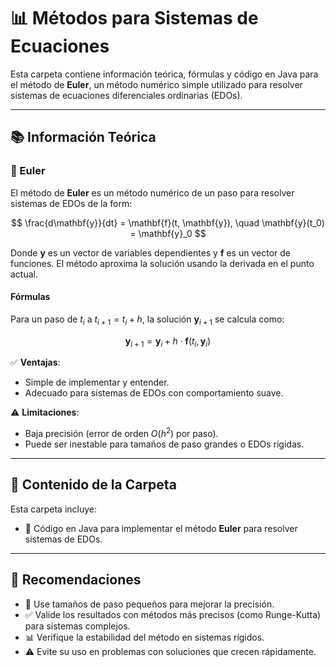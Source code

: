 # 📊 Métodos para Sistemas de Ecuaciones

Esta carpeta contiene información teórica, fórmulas y código en Java para el método de **Euler**, un método numérico simple utilizado para resolver sistemas de ecuaciones diferenciales ordinarias (EDOs).

---

## 📚 Información Teórica

### 🔹 Euler

El método de **Euler** es un método numérico de un paso para resolver sistemas de EDOs de la form:

$$
\frac{d\mathbf{y}}{dt} = \mathbf{f}(t, \mathbf{y}), \quad \mathbf{y}(t_0) = \mathbf{y}_0
$$

Donde $\mathbf{y}$ es un vector de variables dependientes y $\mathbf{f}$ es un vector de funciones. El método aproxima la solución usando la derivada en el punto actual.

#### Fórmulas

Para un paso de $t_i$ a $t_{i+1} = t_i + h$, la solución $\mathbf{y}_{i+1}$ se calcula como:

$$
\mathbf{y}_{i+1} = \mathbf{y}_i + h \cdot \mathbf{f}(t_i, \mathbf{y}_i)
$$

✅ **Ventajas**:
- Simple de implementar y entender.
- Adecuado para sistemas de EDOs con comportamiento suave.

⚠️ **Limitaciones**:
- Baja precisión (error de orden $O(h^2)$ por paso).
- Puede ser inestable para tamaños de paso grandes o EDOs rígidas.

---

## 📂 Contenido de la Carpeta

Esta carpeta incluye:

- 📄 Código en Java para implementar el método **Euler** para resolver sistemas de EDOs.

---

## 📝 Recomendaciones

- 📌 Use tamaños de paso pequeños para mejorar la precisión.
- ✅ Valide los resultados con métodos más precisos (como Runge-Kutta) para sistemas complejos.
- 📊 Verifique la estabilidad del método en sistemas rígidos.
- ⚠️ Evite su uso en problemas con soluciones que crecen rápidamente.
